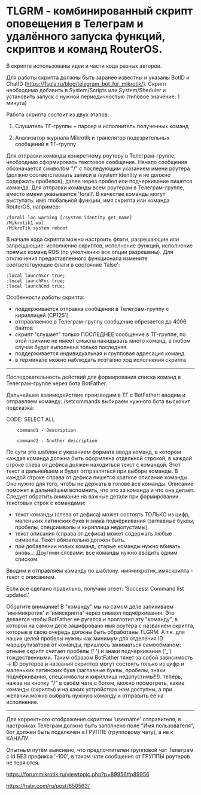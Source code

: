 # TLGRM - комбинированный скрипт оповещения в Телеграм и удалённого запуска функций, скриптов и команд RouterOS.

В скрипте использованы идеи и части кода разных авторов.

Для работы скрипта должны быть заранее известны и указаны BotID и ChatID (https://1spla.ru/blog/telegram_bot_for_mikrotik/).
Скрипт необходимо добавить в System/Scripts или System/Sheduler и установить запуск с нужной периодичностью (типовое значение: 1 минута)

Работа скрипта состоит из двух этапов:

1. Слушатель ТГ-группы + парсер и исполнитель полученных команд

2. Анализатор журнала Mikrotik и транслятор подозрительных сообщений в ТГ-группу

Для отправки команды конкретному роутеру в Телеграм-группе, необходимо сформировать текстовое сообщение. Начало сообщения обозначается символом "/" с последующим указанием имени роутера (должно соответствовать записи в /system identity и не должно содержать пробелов), далее через пробел или подчеркивание пишется команда. Для отправки команды всем роутерам в Телеграм-группе, вместо имени указывается 'forall'.
В качестве команды могут выступать: имя глобальной функции, имя скрипта или команда RouterOS, например:

    /forall log warning [/system identity get name]
    /Mikrotik1 wol
    /MikroTik system reboot

В начале кода скрипта можно настроить флаги, разрешающие или запрещающие: исполнение скриптов, исполнение функций, исполнение прямых команд ROS (по умолчанию все опции разрешены).
Для отключения предоставленного функционала измените соответствующие флаги в состояние 'false':

    :local launchScr true;
    :local launchFnc true;
    :local launchCmd true;

Особенности работы скрипта:
 - поддерживается отправка сообщений в Телеграм-группу с кириллицей (CP1251)
 - отправляемое в Телеграм-группу сообщение обрезается до 4096 байтов
 - скрипт "слушает" только ПОСЛЕДНЕЕ сообщение в ТГ-группе, по этой причине не имеет смысла накидывать много команд, в любом случае будет выполнена только последняя.
 - поддерживается индивидуальная и групповая адресация команд
 - в терминале можно наблюдать поэтапно ход исполнения скрипта

---------------------------------------------------------------------------------------

Последовательность действий для формирования списка команд в Телеграм-группе через бота BotFather.

Дальнейшее взаимодействие производим в ТГ с BotFather:
вводим и отправляем команду: /setcommands
выбираем нужного бота
выскочит подсказка:

CODE: SELECT ALL

        command1 - Description

        command2 - Another description

По сути это шаблон с указанием формата ввода команд, в котором каждая команда должна быть оформлена отдельной строкой, в каждой строке слева от дефиса должен находиться текст с командой.
Этот текст в дальнейшем и будет отправляться при выборе команды. В каждой строке справа от дефиса пишется краткое описание команды. Оно нужно для того, чтобы не держать в голове все команды.
Описание поможет в дальнейшем вспомнить, что это за команда и что она делает.
Следует обратить внимание на важные детали при формировании текстовых строк с командами:
 - текст команды (слева от дефиса) может состоять ТОЛЬКО из цифр, маленьких латинских букв и знака подчёркивания (заглавные буквы, пробелы, спецсимволы и кириллица недопустимы).
 - текст описания (справа от дефиса) может содержать любые символы. Текст обязательно должен быть.
 - при добавлении новых команд, старые команды нужно вбивать вновь... Другими словами: все команды нужно вводить одним списком.

Вводим и отправляем команду по шаблону: имямикротик_имяскрипта - текст с описанием.

Если всё сделано правильно, получим ответ: 'Success! Command list updated.'

Обратите внимание! В "команду" мы на самом деле запихиваем 'имямикротик' и 'имяскрипта' через символ подчёркивания. Это делается чтобы BotFather не ругался и проглотил эту "команду", в которой на самом деле зашифровано имя роутера с названием скрипта, которые в свою очередь должны быть обработаны TLGRM. А т.к. для наших целей пробелы нужны как минимум для отделения ID маршрутизатора от команды, пришлось заниматься самообманом: отныне скрипт считает пробелы (' ') и знаки подчёркивания ('_') тождественными. Таким образом BotFather тянет за собой зависимость -> ID роутеров и названия скриптов могут состоять только из цифр и маленьких латинских букв (заглавные буквы, пробелы, знаки подчёркивания, спецсимволы и кириллица недопустимы!!!).
теперь, нажав на кнопку "/" в своём чате с ботом, можно посмотреть, какие команды (скрипты) и на каких устройствах нам доступны, а при желании можно выбрать нужную команду и отправить её на исполнение.

---------------------------------------------------------------------------------------

Для корректного отображения скриптом 'username' отправителя, в настройках Телеграм должно быть заполнено поле "Имя пользователя", бот должен быть подключен к ГРУППЕ (групповому чату), а не к КАНАЛУ.

Опытным путём выяснено, что предпочтителен групповой чат Телеграм с id БЕЗ префикса '-100', в таком чате сообщения от ГРУППЫ роутеров не теряются.

https://forummikrotik.ru/viewtopic.php?p=89956#p89956

https://habr.com/ru/post/650563/
